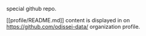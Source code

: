 special github repo.

[[profile/README.md]] content is displayed in on https://github.com/odissei-data/ organization profile.
